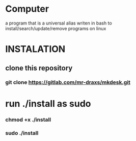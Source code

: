 # Computer
a program that is a universal alias writen in bash to install/search/update/remove programs on linux

# INSTALATION

## clone this repository

### git clone https://gitlab.com/mr-draxs/mkdesk.git

# run ./install as sudo

### chmod +x ./install
### sudo ./install
